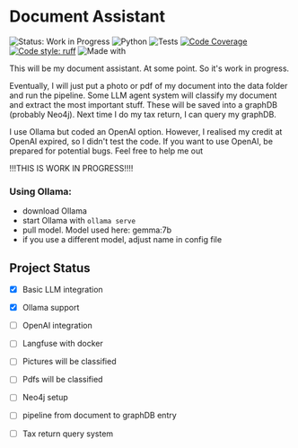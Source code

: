 # Document Assistant

![Status: Work in Progress](https://img.shields.io/badge/Status-Work%20In%20Progress-yellow)
![Python](https://img.shields.io/badge/Python-3.12-blue)
![Tests](https://img.shields.io/github/actions/workflow/status/HeddaZa/DocumentAssistant/python-quality.yml)
[![Code Coverage](https://codecov.io/gh/HeddaZa/DocumentAssistant/branch/main/graph/badge.svg)](https://codecov.io/gh/HeddaZa/DocumentAssistant)
[![Code style: ruff](https://img.shields.io/badge/code%20style-ruff-000000.svg)](https://github.com/astral-sh/ruff)
![Made with](https://img.shields.io/badge/Made%20with-LangChain-orange)

This will be my document assistant. At some point. So it's work in progress.

Eventually, I will just put a photo or pdf of my document into the data folder and run the pipeline. Some LLM agent system will classify my document and extract the most important stuff. These will be saved into a graphDB (probably Neo4j).
Next time I do my tax return, I can query my graphDB.

I use Ollama but coded an OpenAI option. However, I realised my credit at OpenAI expired, so I didn't test the code. If you want to use OpenAI, be prepared for potential bugs. Feel free to help me out

!!!THIS IS WORK IN PROGRESS!!!!


### Using Ollama: 
* download Ollama
* start Ollama with `ollama serve`
* pull model. Model used here: gemma:7b
* if you use a different model, adjust name in config file

## Project Status
- [x] Basic LLM integration
- [x] Ollama support
- [ ] OpenAI integration
- [ ] Langfuse with docker
- [ ] Pictures will be classified
- [ ] Pdfs will be classified
- [ ] Neo4j setup
- [ ] pipeline from document to graphDB entry
- [ ] Tax return query system

